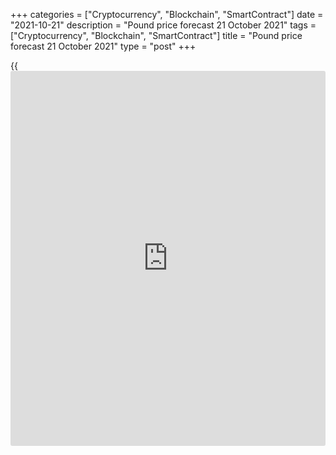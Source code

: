 +++
categories = ["Cryptocurrency", "Blockchain", "SmartContract"]
date = "2021-10-21"
description = "Pound price forecast 21 October 2021"
tags = ["Cryptocurrency", "Blockchain", "SmartContract"]
title = "Pound price forecast 21 October 2021"
type = "post"
+++

{{<iframe id="large-banner" src="https://www.bounty.group/#slide=25.0" width="100%" height="600" scrolling="no" style="border: 0px solid rgb(216, 221, 230); border-radius: 3px;">}}

2021-10-21

2021-10-21

Pound: two steps forward, one step back. Forecast as of 21.10.2021Dmitri
Demidenko

Andrew Bailey's hawkish stance made the markets believe the interest
rate could rise to 1.25% in 2022 and encouraged the [GBPUSD][1] bulls to
go ahead. How will it end? Let us discuss the market outlook and make up
a trading plan.

## Weekly pound fundamental forecast

Tightening monetary [policy](https://www.fintechee.com/policy/) is usually compared with taking away a cup of
punch at the height of a feast. However, what kind of feast can we talk
about in the UK? Bloomberg experts reduce their GDP growth forecast for
2021 by 0.4 pps to 5.1%, which is the worst among European economies.
The country is drowning in an energy crisis, and the Treasury is going
to raise taxes by £12 billion. The BoE's intention to raise rates looks
even more surprising. Rumors about which became the catalyst for a rally
in [GBPUSD][1] by almost 3% from the levels of the September bottom.

Until about a month ago, money markets did not expect the interest rate
to rise until June 2022. However, the fastest acceleration of inflation
in the UK since the Bank of England has been granted operational
independence over monetary [policy](https://www.fintechee.com/policy/) in 1997 has forced money markets to
reconsider their views. Although consumer prices slowed down in
September from 3.2% to 3.1% YoY, it doesn't change a thing. According to
Andrew Bailey, the energy issue means that the period of high
inflationary pressure will last longer than currently expected, and BoE
will have to act to keep price growth under control.

### Inflation dynamics in the UK



 _Source: Bloomberg._

Such a hawkish stance of the BoE head alarmed the financial markets. As
a result, the yield on 2-year British bonds, sensitive to changes in
monetary [policy](https://www.fintechee.com/policy/), rose sharply, and [investor](https://www.fintechee.com/tutorial-for-forex-trading/investor-mode/)s postponed their interest
rate hike forecasts for November. Moreover, the Bank of England may
start the second part of the monetary restriction in December or
February, so by the end of 2022 borrowing costs will jump to 1.25%. A
sharp reassessment of the rate trajectory led to a rapid pound
strengthening against major world currencies. However, isn't BoE making
a political mistake?

The BoE's willingness to save face is understandable. Yes, monetary
tightening can’t solve the problem of supply disruptions or press down
gas prices, but it can curb inflationary expectations. The latter has
been the highest since 2008. The UK private sector employers expect to
raise wages from 1.6% in the previous year to 2.5% by August 2022,
according to XpertHR. Therefore, high inflation pressure is likely to
remain for a long time.

After all, the BoE can well raise the interest rate and follow with a
rate cut if the pace of consumer price growth starts to slow down. At
least, the inverted interest-rate-swaps curve proves this idea.
Investors believe the interest rate will peak to 1.25% in 12-18 months
and drop to 1% by 2025.

### Dynamics of BOE interest rate expectations



 _Source: Bloomberg._

### Weekly [GBPUSD][1] trading plan

History shows that there is a great difference between a word and a
deed. The BoE has convinced the market of its willingness to hike the
Bank rate in November. However, if it does not start tightening its
monetary [policy](https://www.fintechee.com/policy/) at the next meeting, it could result in a massive
[GBPUSD][1] sell-off. One could consider buying the pair, even if it
breaks through October highs when it consolidates above level 1.379.



## Price chart of GBPUSD in real time mode

The content of this article reflects the author’s opinion and does not
necessarily reflect the official position of LiteForex. The material
published on this page is provided for informational purposes only and
should not be considered as the provision of investment advice for the
purposes of Directive 2004/39/EC.

Rate this article:

{{value}}

( {{count}} {{title}} )

   1. my.liteforex.com/trading/chart?symbol=GBPUSD